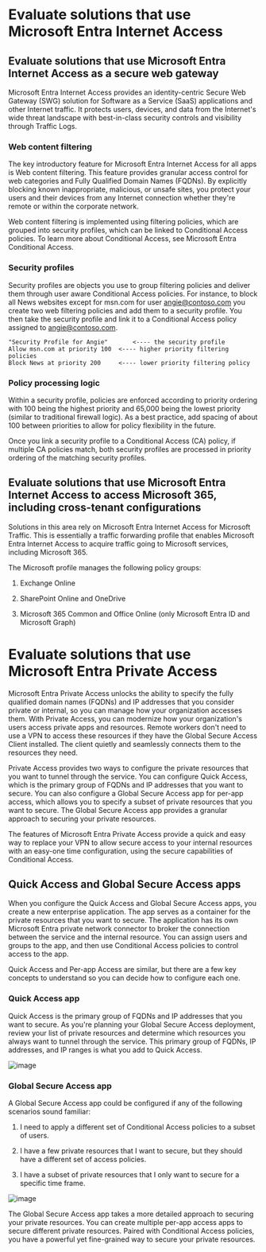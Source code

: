 # Evaluate solutions that use Microsoft Entra Internet Access

## Evaluate solutions that use Microsoft Entra Internet Access as a secure web gateway

Microsoft Entra Internet Access provides an identity-centric Secure Web Gateway (SWG) solution for Software as a Service (SaaS) applications and other Internet traffic. It protects users, devices, and data from the Internet's wide threat landscape with best-in-class security controls and visibility through Traffic Logs.

### Web content filtering

The key introductory feature for Microsoft Entra Internet Access for all apps is Web content filtering. This feature provides granular access control for web categories and Fully Qualified Domain Names (FQDNs). By explicitly blocking known inappropriate, malicious, or unsafe sites, you protect your users and their devices from any Internet connection whether they're remote or within the corporate network.

Web content filtering is implemented using filtering policies, which are grouped into security profiles, which can be linked to Conditional Access policies. To learn more about Conditional Access, see Microsoft Entra Conditional Access.

### Security profiles

Security profiles are objects you use to group filtering policies and deliver them through user aware Conditional Access policies. For instance, to block all News websites except for msn.com for user angie@contoso.com you create two web filtering policies and add them to a security profile. You then take the security profile and link it to a Conditional Access policy assigned to angie@contoso.com.

    "Security Profile for Angie"       <---- the security profile
    Allow msn.com at priority 100  <---- higher priority filtering policies
    Block News at priority 200     <---- lower priority filtering policy

### Policy processing logic

Within a security profile, policies are enforced according to priority ordering with 100 being the highest priority and 65,000 being the lowest priority (similar to traditional firewall logic). As a best practice, add spacing of about 100 between priorities to allow for policy flexibility in the future.

Once you link a security profile to a Conditional Access (CA) policy, if multiple CA policies match, both security profiles are processed in priority ordering of the matching security profiles.

## Evaluate solutions that use Microsoft Entra Internet Access to access Microsoft 365, including cross-tenant configurations

Solutions in this area rely on Microsoft Entra Internet Access for Microsoft Traffic. This is essentially a traffic forwarding profile that enables Microsoft Entra Internet Access to acquire traffic going to Microsoft services, including Microsoft 365.

The Microsoft profile manages the following policy groups:

1) Exchange Online

2) SharePoint Online and OneDrive

3) Microsoft 365 Common and Office Online (only Microsoft Entra ID and Microsoft Graph)

# Evaluate solutions that use Microsoft Entra Private Access

Microsoft Entra Private Access unlocks the ability to specify the fully qualified domain names (FQDNs) and IP addresses that you consider private or internal, so you can manage how your organization accesses them. With Private Access, you can modernize how your organization's users access private apps and resources. Remote workers don't need to use a VPN to access these resources if they have the Global Secure Access Client installed. The client quietly and seamlessly connects them to the resources they need.

Private Access provides two ways to configure the private resources that you want to tunnel through the service. You can configure Quick Access, which is the primary group of FQDNs and IP addresses that you want to secure. You can also configure a Global Secure Access app for per-app access, which allows you to specify a subset of private resources that you want to secure. The Global Secure Access app provides a granular approach to securing your private resources.

The features of Microsoft Entra Private Access provide a quick and easy way to replace your VPN to allow secure access to your internal resources with an easy-one time configuration, using the secure capabilities of Conditional Access.

## Quick Access and Global Secure Access apps

When you configure the Quick Access and Global Secure Access apps, you create a new enterprise application. The app serves as a container for the private resources that you want to secure. The application has its own Microsoft Entra private network connector to broker the connection between the service and the internal resource. You can assign users and groups to the app, and then use Conditional Access policies to control access to the app.

Quick Access and Per-app Access are similar, but there are a few key concepts to understand so you can decide how to configure each one.

### Quick Access app

Quick Access is the primary group of FQDNs and IP addresses that you want to secure. As you're planning your Global Secure Access deployment, review your list of private resources and determine which resources you always want to tunnel through the service. This primary group of FQDNs, IP addresses, and IP ranges is what you add to Quick Access.

![image](https://github.com/user-attachments/assets/12409f6b-9675-4c94-845f-9dfa7580f1be)

### Global Secure Access app
A Global Secure Access app could be configured if any of the following scenarios sound familiar:

1) I need to apply a different set of Conditional Access policies to a subset of users.

2) I have a few private resources that I want to secure, but they should have a different set of access policies.

3) I have a subset of private resources that I only want to secure for a specific time frame.

![image](https://github.com/user-attachments/assets/4a540f5d-ba2a-4cd7-90a2-a2d4161a2055)

The Global Secure Access app takes a more detailed approach to securing your private resources. You can create multiple per-app access apps to secure different private resources. Paired with Conditional Access policies, you have a powerful yet fine-grained way to secure your private resources.
